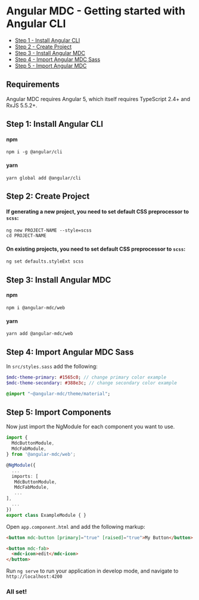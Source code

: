 # Angular MDC - Getting started with Angular CLI

- [Step 1 - Install Angular CLI](#step1)
- [Step 2 - Create Project](#step2)
- [Step 3 - Install Angular MDC](#step3)
- [Step 4 - Import Angular MDC Sass](#step4)
- [Step 5 - Import Angular MDC](#step5)

## Requirements
Angular MDC requires Angular 5, which itself requires TypeScript 2.4+ and RxJS 5.5.2+.

## <a name="step1"></a> Step 1: Install Angular CLI
#### npm
```
npm i -g @angular/cli
```

#### yarn
```
yarn global add @angular/cli
```

## <a name="step2"></a> Step 2: Create Project
#### If generating a new project, you need to set default CSS preprocessor to `scss`:
```
ng new PROJECT-NAME --style=scss
cd PROJECT-NAME
```

#### On existing projects, you need to set default CSS preprocessor to `scss`:
```
ng set defaults.styleExt scss
```

## <a name="step3"></a> Step 3: Install Angular MDC
#### npm
```
npm i @angular-mdc/web
```

#### yarn
```
yarn add @angular-mdc/web
```

## <a name="step4"></a> Step 4: Import Angular MDC Sass
In `src/styles.sass` add the following:
```sass
$mdc-theme-primary: #1565c0; // change primary color example
$mdc-theme-secondary: #388e3c; // change secondary color example

@import "~@angular-mdc/theme/material";
```

## <a name="step5"></a> Step 5: Import Components
Now just import the NgModule for each component you want to use.
```ts
import {
  MdcButtonModule,
  MdcFabModule,
} from '@angular-mdc/web';

@NgModule({
  ...
  imports: [
   MdcButtonModule,
   MdcFabModule,
   ...
],
  ...
})
export class ExampleModule { }
```

Open `app.component.html` and add the following markup:
```html
<button mdc-button [primary]="true" [raised]="true">My Button</button>

<button mdc-fab>
  <mdc-icon>edit</mdc-icon>
</button>
```

Run `ng serve` to run your application in develop mode, and navigate to `http://localhost:4200`

### All set!

